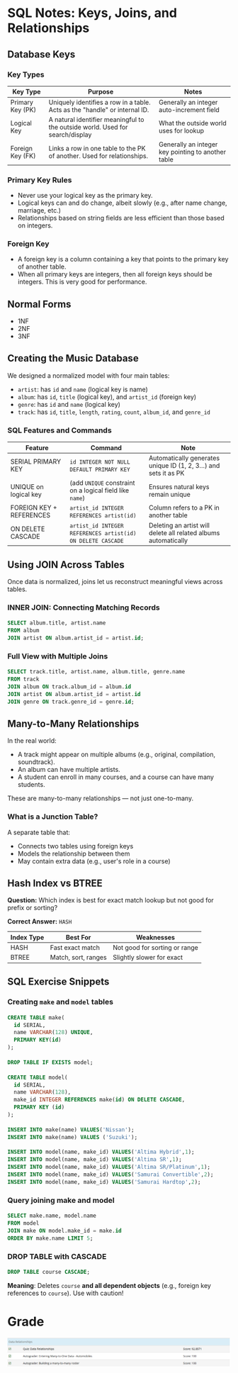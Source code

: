 # SQL Notes: Keys, Joins, and Relationships

## Database Keys

### Key Types

| Key Type         | Purpose                                                                       | Notes                                              |
| ---------------- | ----------------------------------------------------------------------------- | -------------------------------------------------- |
| Primary Key (PK) | Uniquely identifies a row in a table. Acts as the "handle" or internal ID.    | Generally an integer auto-increment field          |
| Logical Key      | A natural identifier meaningful to the outside world. Used for search/display | What the outside world uses for lookup             |
| Foreign Key (FK) | Links a row in one table to the PK of another. Used for relationships.        | Generally an integer key pointing to another table |

### Primary Key Rules

- Never use your logical key as the primary key.
- Logical keys can and do change, albeit slowly (e.g., after name change, marriage, etc.)
- Relationships based on string fields are less efficient than those based on integers.

### Foreign Key

- A foreign key is a column containing a key that points to the primary key of another table.
- When all primary keys are integers, then all foreign keys should be integers. This is very good for performance.

## Normal Forms

- 1NF
- 2NF
- 3NF

## Creating the Music Database

We designed a normalized model with four main tables:

- `artist`: has `id` and `name` (logical key is name)
- `album`: has `id`, `title` (logical key), and `artist_id` (foreign key)
- `genre`: has `id` and `name` (logical key)
- `track`: has `id`, `title`, `length`, `rating`, `count`, `album_id`, and `genre_id`

### SQL Features and Commands

| Feature                  | Command                                                     | Note                                                            |
| ------------------------ | ----------------------------------------------------------- | --------------------------------------------------------------- |
| SERIAL PRIMARY KEY       | `id INTEGER NOT NULL DEFAULT PRIMARY KEY`                   | Automatically generates unique ID (1, 2, 3…) and sets it as PK  |
| UNIQUE on logical key    | (add `UNIQUE` constraint on a logical field like `name`)    | Ensures natural keys remain unique                              |
| FOREIGN KEY + REFERENCES | `artist_id INTEGER REFERENCES artist(id)`                   | Column refers to a PK in another table                          |
| ON DELETE CASCADE        | `artist_id INTEGER REFERENCES artist(id) ON DELETE CASCADE` | Deleting an artist will delete all related albums automatically |

## Using JOIN Across Tables

Once data is normalized, joins let us reconstruct meaningful views across tables.

### INNER JOIN: Connecting Matching Records

```sql
SELECT album.title, artist.name
FROM album
JOIN artist ON album.artist_id = artist.id;
```

### Full View with Multiple Joins

```sql
SELECT track.title, artist.name, album.title, genre.name
FROM track
JOIN album ON track.album_id = album.id
JOIN artist ON album.artist_id = artist.id
JOIN genre ON track.genre_id = genre.id;
```

## Many-to-Many Relationships

In the real world:

- A track might appear on multiple albums (e.g., original, compilation, soundtrack).
- An album can have multiple artists.
- A student can enroll in many courses, and a course can have many students.

These are many-to-many relationships — not just one-to-many.

### What is a Junction Table?

A separate table that:

- Connects two tables using foreign keys
- Models the relationship between them
- May contain extra data (e.g., user's role in a course)

## Hash Index vs BTREE

**Question:** Which index is best for exact match lookup but not good for prefix or sorting?

**Correct Answer:** `HASH`

| Index Type | Best For            | Weaknesses                    |
| ---------- | ------------------- | ----------------------------- |
| HASH       | Fast exact match    | Not good for sorting or range |
| BTREE      | Match, sort, ranges | Slightly slower for exact     |

## SQL Exercise Snippets

### Creating `make` and `model` tables

```sql
CREATE TABLE make(
  id SERIAL,
  name VARCHAR(128) UNIQUE,
  PRIMARY KEY(id)
);

DROP TABLE IF EXISTS model;

CREATE TABLE model(
  id SERIAL,
  name VARCHAR(128),
  make_id INTEGER REFERENCES make(id) ON DELETE CASCADE,
  PRIMARY KEY (id)
);

INSERT INTO make(name) VALUES('Nissan');
INSERT INTO make(name) VALUES ('Suzuki');

INSERT INTO model(name, make_id) VALUES('Altima Hybrid',1);
INSERT INTO model(name, make_id) VALUES('Altima SR',1);
INSERT INTO model(name, make_id) VALUES('Altima SR/Platinum',1);
INSERT INTO model(name, make_id) VALUES('Samurai Convertible',2);
INSERT INTO model(name, make_id) VALUES('Samurai Hardtop',2);
```

### Query joining make and model

```sql
SELECT make.name, model.name
FROM model
JOIN make ON model.make_id = make.id
ORDER BY make.name LIMIT 5;
```

### DROP TABLE with CASCADE

```sql
DROP TABLE course CASCADE;
```

**Meaning**: Deletes `course` **and all dependent objects** (e.g., foreign key references to `course`). Use with caution!

# Grade

![](img/02-99-grade.png)
